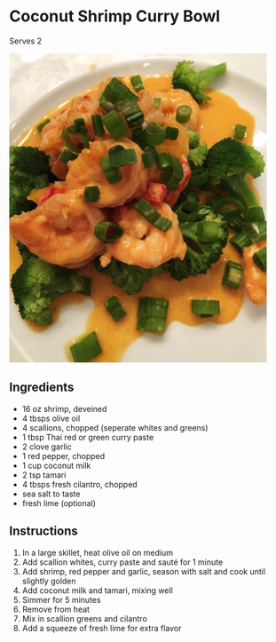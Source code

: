# Coconut Shrimp Curry Bowl

Serves 2

![Coconut shrimp curry bowl](assets/coconut-shrimp-curry.png)

## Ingredients

- 16 oz shrimp, deveined
- 4 tbsps olive oil
- 4 scallions, chopped (seperate whites and greens)
- 1 tbsp Thai red or green curry paste
- 2 clove garlic
- 1 red pepper, chopped
- 1 cup coconut milk
- 2 tsp tamari
- 4 tbsps fresh cilantro, chopped
- sea salt to taste
- fresh lime (optional)

## Instructions

1. In a large skillet, heat olive oil on medium
2. Add scallion whites, curry paste and sauté for 1 minute
3. Add shrimp, red pepper and garlic, season with salt and cook until slightly golden
4. Add coconut milk and tamari, mixing well
5. Simmer for 5 minutes
6. Remove from heat
7. Mix in scallion greens and cilantro
8. Add a squeeze of fresh lime for extra flavor
